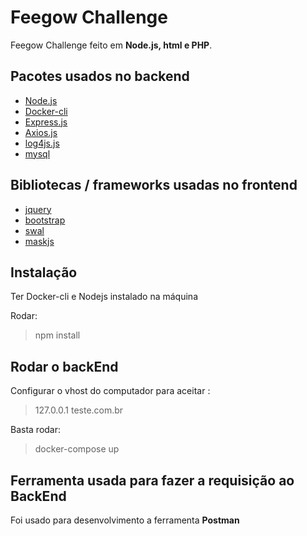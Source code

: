 
# Feegow Challenge

Feegow Challenge feito em **Node.js, html e PHP**.

## Pacotes usados no backend

 - [Node.js](https://nodejs.org/en/) 
 - [Docker-cli](https://docs.docker.com/)
 - [Express.js](https://expressjs.com/)
 - [Axios.js](https://www.npmjs.com/package/axios)
 - [log4js.js](https://www.npmjs.com/package/log4js)
 - [mysql](https://www.npmjs.com/package/mysql)

## Bibliotecas / frameworks usadas no frontend

 - [jquery](https://jquery.com/) 
 - [bootstrap](https://getbootstrap.com/)
 - [swal](https://sweetalert.js.org/)
 - [maskjs](https://igorescobar.github.io/jQuery-Mask-Plugin/)


## Instalação

Ter Docker-cli e Nodejs instalado na máquina 

Rodar:
> npm install

## Rodar o backEnd

Configurar o vhost do computador para aceitar :
> 127.0.0.1 teste.com.br

Basta  rodar:
> docker-compose up

## Ferramenta usada para fazer a requisição ao BackEnd

Foi usado para desenvolvimento a ferramenta **Postman**


